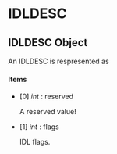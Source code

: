 # IDLDESC

## IDLDESC Object

An IDLDESC is respresented as

#### Items


  - \[0\] *int* : reserved

    A reserved value\!

  - \[1\] *int* : flags

    IDL flags\.
